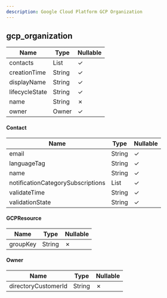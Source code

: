 ```yaml
---
description: Google Cloud Platform GCP Organization
---
```

gcp_organization
----------------

| **Name**       | **Type**      | **Nullable** |
| -------------- | ------------- | ------------ |
| contacts       | List<Contact> | &check;      |
| creationTime   | String        | &check;      |
| displayName    | String        | &check;      |
| lifecycleState | String        | &check;      |
| name           | String        | &cross;      |
| owner          | Owner         | &check;      |

#### Contact
| **Name**                          | **Type**     | **Nullable** |
| --------------------------------- | ------------ | ------------ |
| email                             | String       | &check;      |
| languageTag                       | String       | &check;      |
| name                              | String       | &check;      |
| notificationCategorySubscriptions | List<String> | &check;      |
| validateTime                      | String       | &check;      |
| validationState                   | String       | &check;      |

#### GCPResource
| **Name** | **Type** | **Nullable** |
| -------- | -------- | ------------ |
| groupKey | String   | &cross;      |

#### Owner
| **Name**            | **Type** | **Nullable** |
| ------------------- | -------- | ------------ |
| directoryCustomerId | String   | &cross;      |
